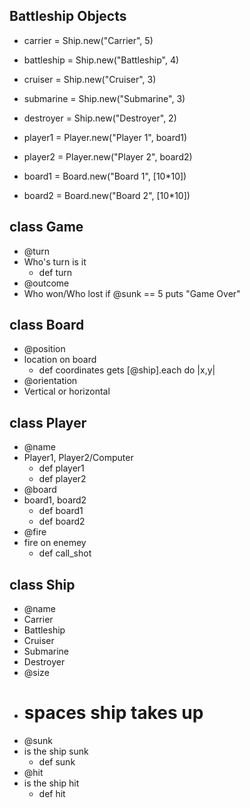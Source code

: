 ## Battleship Objects

* carrier = Ship.new("Carrier", 5)
* battleship = Ship.new("Battleship", 4)
* cruiser = Ship.new("Cruiser", 3)
* submarine = Ship.new("Submarine", 3)
* destroyer = Ship.new("Destroyer", 2)

* player1 = Player.new("Player 1", board1)
* player2 = Player.new("Player 2", board2)

* board1 = Board.new("Board 1", [10*10])
* board2 = Board.new("Board 2", [10*10])


## class Game

*  @turn
  * Who's turn is it
    * def turn
*  @outcome
  * Who won/Who lost
    if @sunk == 5
      puts "Game Over"

## class Board

*  @position
  * location on board
    * def coordinates
      gets [@ship].each do |x,y|
*  @orientation
  * Vertical or horizontal

## class Player

*  @name
  * Player1, Player2/Computer
    *  def player1
    *  def player2
*  @board
  * board1, board2
    *  def board1
    *  def board2
*  @fire
  * fire on enemey
    * def call_shot

## class Ship

*  @name
  * Carrier
  * Battleship
  * Cruiser
  * Submarine
  * Destroyer
*  @size
  * # spaces ship takes up
*  @sunk
  * is the ship sunk
    * def sunk
*  @hit
  * is the ship hit
    * def hit
